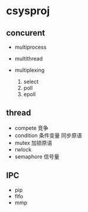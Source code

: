 # csysproj

## concurent 

- multiprocess

- multithread

- multiplexing

    1. select
    2. poll
    3. epoll 

## thread
- compete 竞争
- condition 条件变量 同步原语
- mutex 加锁原语
- rwlock 
- semaphore 信号量

## IPC
- pip
- fifo
- mmp